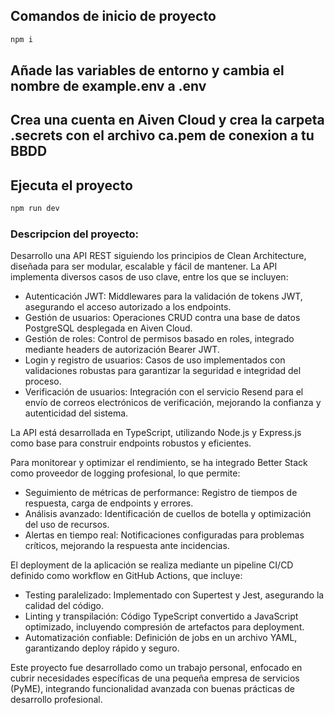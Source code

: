 ## Comandos de inicio de proyecto
```bash	
npm i
```

## Añade las variables de entorno y cambia el nombre de example.env a .env


## Crea una cuenta en Aiven Cloud y crea la carpeta .secrets con el archivo ca.pem de conexion a tu BBDD

## Ejecuta el proyecto
```bash
npm run dev
```


### Descripcion del proyecto:

Desarrollo una API REST siguiendo los principios de Clean Architecture, diseñada para ser modular, escalable y fácil de mantener. La API implementa diversos casos de uso clave, entre los que se incluyen:

- Autenticación JWT: Middlewares para la validación de tokens JWT, asegurando el acceso autorizado a los endpoints.
- Gestión de usuarios: Operaciones CRUD contra una base de datos PostgreSQL desplegada en Aiven Cloud.
- Gestión de roles: Control de permisos basado en roles, integrado mediante headers de autorización Bearer JWT.
- Login y registro de usuarios: Casos de uso implementados con validaciones robustas para garantizar la seguridad e integridad del proceso.
- Verificación de usuarios: Integración con el servicio Resend para el envío de correos electrónicos de verificación, mejorando la confianza y autenticidad del sistema.

La API está desarrollada en TypeScript, utilizando Node.js y Express.js como base para construir endpoints robustos y eficientes.

Para monitorear y optimizar el rendimiento, se ha integrado Better Stack como proveedor de logging profesional, lo que permite:

- Seguimiento de métricas de performance: Registro de tiempos de respuesta, carga de endpoints y errores.
- Análisis avanzado: Identificación de cuellos de botella y optimización del uso de recursos.
- Alertas en tiempo real: Notificaciones configuradas para problemas críticos, mejorando la respuesta ante incidencias.

El deployment de la aplicación se realiza mediante un pipeline CI/CD definido como workflow en GitHub Actions, que incluye:

- Testing paralelizado: Implementado con Supertest y Jest, asegurando la calidad del código.
- Linting y transpilación: Código TypeScript convertido a JavaScript optimizado, incluyendo compresión de artefactos para deployment.
- Automatización confiable: Definición de jobs en un archivo YAML, garantizando deploy rápido y seguro.

Este proyecto fue desarrollado como un trabajo personal, enfocado en cubrir necesidades específicas de una pequeña empresa de servicios (PyME), integrando funcionalidad avanzada con buenas prácticas de desarrollo profesional.